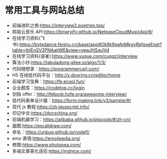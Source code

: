 # 常用工具与网站总结

- 前端进阶之旅:https://interview2.poetries.top/
- 网易云音乐 API:https://binaryify.github.io/NeteaseCloudMusicApi/#/
- 在线学习资料(飞书):https://bytedance.feishu.cn/base/app8Ok6k9qafpMkgyRbfgxeEnet?table=tblEnSV2PNAajtWE&view=vewJHSwJVd
- 在线学习资料(语雀):https://www.yuque.com/cuggz/interview
- 算法小炒:https://labuladong.gitee.io/algo/1/3/
- 代码随想录：https://programmercarl.com/
- H5 在线低代码平台：http://x.dooring.cn/editor/home
- 前端学习宝典：https://fe.ecool.fun/
- 企业题库：https://codetop.cc/login
- 剑指 offer：http://febook.hzfe.org/awesome-interview/
- 低代码表单设计器：https://form.making.link/v3/sample/#/
- 现代 js 教程:https://zh.javascript.info/
- 印记中文:https://docschina.org/
- 前端机器学习：https://alibaba.github.io/pipcook/#/zh-cn/
- 画图:https://excalidraw.com/
- 命名：https://unbug.github.io/codelf/
- emo 表情:https://emojipedia.org/
- 修图:https://www.photopea.com/
- 多端文章美化适应:https://mdnice.com/
